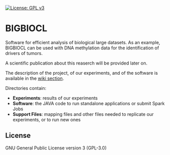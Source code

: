 [![License: GPL v3](https://img.shields.io/badge/License-GPL%20v3-blue.svg)](http://www.gnu.org/licenses/gpl-3.0)

# BIGBIOCL
Software for efficient analysis of biological large datasets. As an example, BIGBIOCL can be used with DNA methylation data for the identification of drivers of tumors.
  
A scientific publication about this reaserch will be provided later on.
  
The description of the project, of our experiments, and of the software is available in the [wiki section](https://github.com/fcproj/BIGBIOCL/wiki).
  
Directories contain:
* __Experiments__: results of our experiments
* __Software__: the JAVA code to run standalone applications or submit Spark Jobs
* __Support Files__: mapping files and other files needed to replicate our experiments, or to run new ones
  
## License

GNU General Public License version 3 (GPL-3.0)
